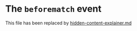 # The `beforematch` event

This file has been replaced by
[hidden-content-explainer.md](hidden-content-explainer.md)
